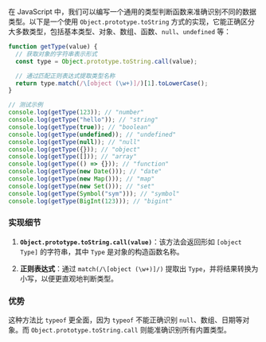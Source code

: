 在 JavaScript 中，我们可以编写一个通用的类型判断函数来准确识别不同的数据类型。以下是一个使用 `Object.prototype.toString` 方式的实现，它能正确区分大多数类型，包括基本类型、对象、数组、函数、`null`、`undefined` 等：

```javascript
function getType(value) {
  // 获取对象的字符串表示形式
  const type = Object.prototype.toString.call(value);

  // 通过匹配正则表达式提取类型名称
  return type.match(/\[object (\w+)]/)[1].toLowerCase();
}

// 测试示例
console.log(getType(123)); // "number"
console.log(getType("hello")); // "string"
console.log(getType(true)); // "boolean"
console.log(getType(undefined)); // "undefined"
console.log(getType(null)); // "null"
console.log(getType({})); // "object"
console.log(getType([])); // "array"
console.log(getType(() => {})); // "function"
console.log(getType(new Date())); // "date"
console.log(getType(new Map())); // "map"
console.log(getType(new Set())); // "set"
console.log(getType(Symbol("sym"))); // "symbol"
console.log(getType(BigInt(123))); // "bigint"
```

### 实现细节

1. **`Object.prototype.toString.call(value)`**：该方法会返回形如 `[object Type]` 的字符串，其中 `Type` 是对象的构造函数名称。
  
2. **正则表达式**：通过 `match(/\[object (\w+)]/)` 提取出 `Type`，并将结果转换为小写，以便更直观地判断类型。

### 优势

这种方法比 `typeof` 更全面，因为 `typeof` 不能正确识别 `null`、数组、日期等对象。而 `Object.prototype.toString.call` 则能准确识别所有内置类型。
